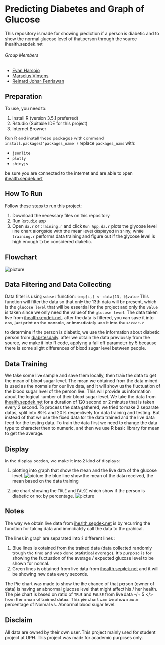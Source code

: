 # Predicting Diabetes and Graph of Glucose
This repository is made for showing prediction if a person is diabetic and to show the normal glucose level of that person through the source [ihealth.sepdek.net](https://ihealth.sepdek.net)

###### Group Members
* [Evan Harsojo](https://github.com/evnhar828)
* [Marselus Vinsens](https://github.com/mvinsens)
* [Reinard Johan Fenriawan](https://github.com/ReinardJohan)

## Preparation
To use, you need to:
1. install R (version 3.5.1 preferred)
2. Rstudio (Suitable IDE for this project)
3. Internet Browser

Run R and install these packages with command `install.packages('packages_name')`
replace `packages_name` with:
- `jsonlite`
- `plotly`
- `shinyjs`

be sure you are connected to the internet and are able to open
[ihealth.sepdek.net](https://ihealth.sepdek.net)

## How To Run
Follow these steps to run this project:
1. Download the necessary files on this repository
2. Run `Rstudio` app
3. Open `da.r` or `training.r` and click `Run App`, `da.r` plots the glycose level line chart alongside with the mean level displayed
in shiny, while `training.r` performs data training and figure out if the glycose level is high enough to be considered diabetic.

## Flowchart
![picture](https://github.com/ReinardJohan/diabetes-prediction/blob/master/img/flowchart.jpg)

## Data Filtering and Data Collecting
Data filter is using `subset` function:
`temp[i,] <- data[13, ]$value`
This function will filter the data so that only the 13th data will be present, which is the `glucose level` that will be essential for the project and only the `value` is taken since we only need the value of the `glucose level`.
The data taken live from [ihealth.sepdek.net](https://ihealth.sepdek.net).
after the data is filtered, you can save it into csv, just print on the console, or immediately use it into the `server.r`

to determine if the person is diabetic, we use the information about diabetic person from [diabetesdaily](https://www.diabetesdaily.com/learn-about-diabetes/understanding-blood-sugars/is-my-blood-sugar-normal/).
after we obtain the data previously from the source, we make it into R code, applying a fall off parameter by 5 because there is some slight differences of blood sugar level between people.

## Data Training
We take some live sample and save them locally, then train the data to get the mean of blood sugar level. The mean we obtained from the data mined is used as the normals for our live data, and it will show us the fluctuation of the blood sugar level of the person live. This will provide us information about the logical number of their blood sugar level. We take the data from [ihealth.sepdek.net](https://ihealth.sepdek.net) for a duration of 120 second or 2 minutes that is taken every 2 second. To process the data gathered, we tried to make 2 separate datas, split into 80% and 20% respectively for data training and testing. But instead of that we use the fixed data for the data trained and the live data feed for the testing data. To train the data first we need to change the data type to character then to numeric, and then we use R basic library for mean to get the average.

## Display
in the display section, we make it into 2 kind of displays:
1. plotting into graph that show the mean and the live data of the glucose level.
![picture](https://github.com/ReinardJohan/diabetes-prediction/blob/master/img/graph.jpg)
the blue line show the mean of the data received, the mean based on the data training

2. pie chart showing the `TRUE` and `FALSE` which show if the person is diabetic or not by percentage.
![picture](https://github.com/ReinardJohan/diabetes-prediction/blob/master/img/piechart.jpg)

## Notes
The way we obtain live data from [ihealth.sepdek.net](https://ihealth.sepdek.net) is by recurring the function for taking data and immidiately call the data to the grahical.

The lines in graph are separated into 2 different lines :
1. Blue lines is obtained from the trained data (data collected randomly trough the time and was done statistical average). It's purpose    is for showing the fluctuation of the average / expected glucose level to be shown for normal.
2. Green lines is obtained from live data from [ihealth.sepdek.net](https://ihealth.sepdek.net) and it will be showing new data every 
   seconds.
   
The Pie chart was made to show the the chance of that person (owner of data) is having an abnormal glucose level that might affect his / her health. The pie chart is based on ratio of `TRUE` and `FALSE` from live data -/+ 5 </> from the mean of trained datas. This pie chart can be shown as a percentage of Normal vs. Abnormal blood sugar level.

## Disclaim
All data are owned by their own user.
This project mainly used for student project at UPH.
This project was made for academic purposes only.
